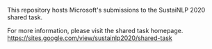 This repository hosts Microsoft's submissions to the SustaiNLP 2020 shared task.

For more information, please visit the shared task homepage.
https://sites.google.com/view/sustainlp2020/shared-task
